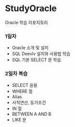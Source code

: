 # StudyOracle
Oracle 학습 리포지토리

### 1일차
- Oracle 소개 및 설치
- SQL Deevlv 설치와 사용법 학습
- SQL 기본 SELECT 문 학습

### 2일차 복습
- SELECT 응용
- WHERE 절 
- Alias
- 사칙연산, 등가조건
- IN 절
- BETWEEN A AND B
- LIKE 문
